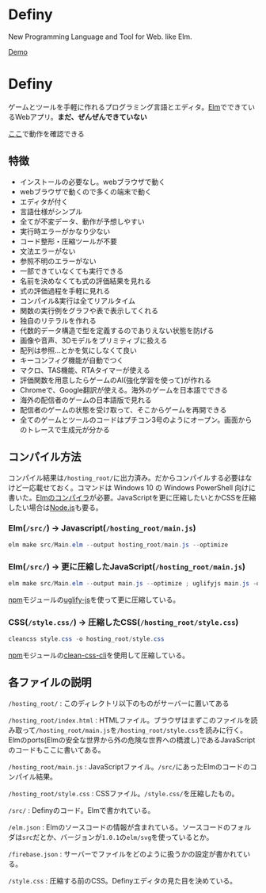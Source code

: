 # Definy

New Programming Language and Tool for Web. like Elm.

[Demo](https://definy-lang.firebaseapp.com/)

# Definy

ゲームとツールを手軽に作れるプログラミング言語とエディタ。[Elm](https://elm-lang.org/)でできているWebアプリ。**まだ、ぜんぜんできていない**

[ここ](https://definy-lang.firebaseapp.com/)で動作を確認できる

## 特徴

- インストールの必要なし。webブラウザで動く
- webブラウザで動くので多くの端末で動く
- エディタが付く
- 言語仕様がシンプル
- 全てが不変データ、動作が予想しやすい
- 実行時エラーがかなり少ない
- コード整形・圧縮ツールが不要
- 文法エラーがない
- 参照不明のエラーがない
- 一部できていなくても実行できる
- 名前を決めなくても式の評価結果を見れる
- 式の評価過程を手軽に見れる
- コンパイル&実行は全てリアルタイム
- 関数の実行例をグラフや表で表示してくれる
- 独自のリテラルを作れる
- 代数的データ構造で型を定義するのでありえない状態を防げる
- 画像や音声、3Dモデルをプリミティブに扱える
- 配列は参照…とかを気にしなくて良い
- キーコンフィグ機能が自動でつく
- マクロ、TAS機能、RTAタイマーが使える
- 評価関数を用意したらゲームのAI(強化学習を使って)が作れる
- Chromeで、Google翻訳が使える。海外のゲームを日本語でできる
- 海外の配信者のゲームの日本語版で見れる
- 配信者のゲームの状態を受け取って、そこからゲームを再開できる
- 全てのゲームとツールのコードはプチコン3号のようにオープン。画面からのトレースで生成元が分かる

## コンパイル方法

コンパイル結果は`/hosting_root/`に出力済み。だからコンパイルする必要はなけど一応載せておく。コマンドは Windows 10 の Windows PowerShell 向けに書いた。[Elmのコンパイラ](https://guide.elm-lang.jp/install.html)が必要。JavaScriptを更に圧縮したいとかCSSを圧縮したい場合は[Node.js](https://nodejs.org/ja/)も要る。

### Elm(`/src/`) → Javascript(`/hosting_root/main.js`)
```ps1
elm make src/Main.elm --output hosting_root/main.js --optimize
```

### Elm(`/src/`) → 更に圧縮したJavaScript(`/hosting_root/main.js`)
```ps1
elm make src/Main.elm --output main.js --optimize ; uglifyjs main.js -o hosting_root/main.js ; Remove-Item main.js
```
[npm](https://www.npmjs.com/)モジュールの[uglify-js](https://www.npmjs.com/package/uglify-js)を使って更に圧縮している。

### CSS(`/style.css/`) → 圧縮したCSS(`/hosting_root/style.css`)
```ps1
cleancss style.css -o hosting_root/style.css
```
[npm](https://www.npmjs.com/)モジュールの[clean-css-cli](https://www.npmjs.com/package/clean-css-cli)を使用して圧縮している。

## 各ファイルの説明

`/hosting_root/` : このディレクトリ以下のものがサーバーに置いてある

`/hosting_root/index.html` : HTMLファイル。ブラウザはまずこのファイルを読み取って`/hosting_root/main.js`を`/hosting_root/style.css`を読みに行く。Elmのports(Elmの安全な世界から外の危険な世界への橋渡し)であるJavaScriptのコードもここに書いてある。

`/hosting_root/main.js` : JavaScriptファイル。`/src/`にあったElmのコードのコンパイル結果。

`/hosting_root/style.css` : CSSファイル。`/style.css/`を圧縮したもの。

`/src/` : Definyのコード。Elmで書かれている。

`/elm.json` : Elmのソースコードの情報が含まれている。ソースコードのフォルダは`src`だとか、バージョンが`1.0.1`の`elm/svg`を使っているとか。

`/firebase.json` : サーバーでファイルをどのように扱うかの設定が書かれている。

`/style.css` : 圧縮する前のCSS。Definyエディタの見た目を決めている。